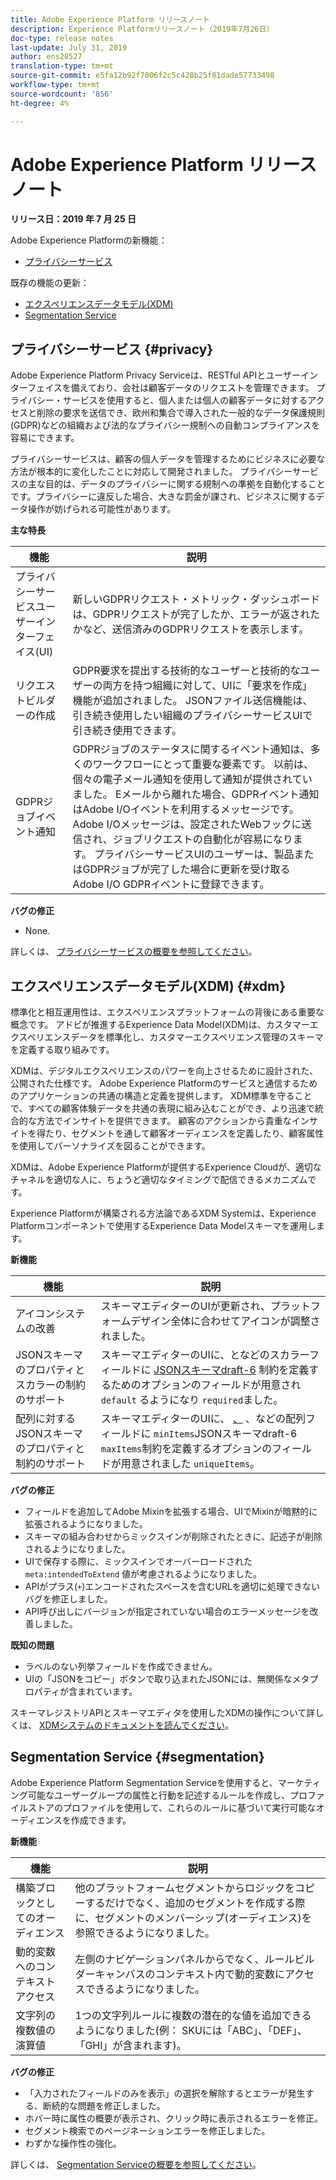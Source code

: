 ```yaml
---
title: Adobe Experience Platform リリースノート
description: Experience Platformリリースノート（2019年7月26日）
doc-type: release notes
last-update: July 31, 2019
author: ens28527
translation-type: tm+mt
source-git-commit: e5fa12b92f7006f2c5c428b25f81dade57733498
workflow-type: tm+mt
source-wordcount: '856'
ht-degree: 4%

---
```



# Adobe Experience Platform リリースノート

**リリース日：2019 年 7 月 25 日**

Adobe Experience Platformの新機能：

* [プライバシーサービス](#privacy)

既存の機能の更新：

* [エクスペリエンスデータモデル(XDM)](#xdm)
* [Segmentation Service](#segmentation)

## プライバシーサービス {#privacy}

Adobe Experience Platform Privacy Serviceは、RESTful APIとユーザーインターフェイスを備えており、会社は顧客データのリクエストを管理できます。 プライバシー・サービスを使用すると、個人または個人の顧客データに対するアクセスと削除の要求を送信でき、欧州和集合で導入された一般的なデータ保護規則(GDPR)などの組織および法的なプライバシー規制への自動コンプライアンスを容易にできます。

プライバシーサービスは、顧客の個人データを管理するためにビジネスに必要な方法が根本的に変化したことに対応して開発されました。 プライバシーサービスの主な目的は、データのプライバシーに関する規制への準拠を自動化することです。プライバシーに違反した場合、大きな罰金が課され、ビジネスに関するデータ操作が妨げられる可能性があります。

**主な特長**

| 機能 | 説明 |
|---|---|
| プライバシーサービスユーザーインターフェイス(UI) | 新しいGDPRリクエスト・メトリック・ダッシュボードは、GDPRリクエストが完了したか、エラーが返されたかなど、送信済みのGDPRリクエストを表示します。 |
| リクエストビルダーの作成 | GDPR要求を提出する技術的なユーザーと技術的なユーザーの両方を持つ組織に対して、UIに「要求を作成」機能が追加されました。 JSONファイル送信機能は、引き続き使用したい組織のプライバシーサービスUIで引き続き使用できます。 |
| GDPRジョブイベント通知 | GDPRジョブのステータスに関するイベント通知は、多くのワークフローにとって重要な要素です。 以前は、個々の電子メール通知を使用して通知が提供されていました。 Eメールから離れた場合、GDPRイベント通知はAdobe I/Oイベントを利用するメッセージです。Adobe I/Oメッセージは、設定されたWebフックに送信され、ジョブリクエストの自動化が容易になります。 プライバシーサービスUIのユーザーは、製品またはGDPRジョブが完了した場合に更新を受け取るAdobe I/O GDPRイベントに登録できます。 |

**バグの修正**

* None.

詳しくは、 [プライバシーサービスの概要を参照してください](../../privacy-service/home.md)。

## エクスペリエンスデータモデル(XDM) {#xdm}

標準化と相互運用性は、エクスペリエンスプラットフォームの背後にある重要な概念です。 アドビが推進するExperience Data Model(XDM)は、カスタマーエクスペリエンスデータを標準化し、カスタマーエクスペリエンス管理のスキーマを定義する取り組みです。

XDMは、デジタルエクスペリエンスのパワーを向上させるために設計された、公開された仕様です。 Adobe Experience Platformのサービスと通信するためのアプリケーションの共通の構造と定義を提供します。 XDM標準を守ることで、すべての顧客体験データを共通の表現に組み込むことができ、より迅速で統合的な方法でインサイトを提供できます。 顧客のアクションから貴重なインサイトを得たり、セグメントを通して顧客オーディエンスを定義したり、顧客属性を使用してパーソナライズを図ることができます。

XDMは、Adobe Experience Platformが提供するExperience Cloudが、適切なチャネルを適切な人に、ちょうど適切なタイミングで配信できるメカニズムです。

Experience Platformが構築される方法論であるXDM Systemは、Experience Platformコンポーネントで使用するExperience Data Modelスキーマを運用します。

**新機能**

| 機能 | 説明 |
|---|---|
| アイコンシステムの改善 | スキーマエディターのUIが更新され、プラットフォームデザイン全体に合わせてアイコンが調整されました。 |
| JSONスキーマのプロパティとスカラーの制約のサポート | スキーマエディターのUIに、となどのスカラーフィールドに [JSONスキーマdraft-6](https://tools.ietf.org/html/draft-wright-json-schema-01) 制約を定義するためのオプションのフィールドが用意され `default` るようになり `required`ました。 |
| 配列に対するJSONスキーマのプロパティと制約のサポート | スキーマエディターのUIに、 [、](https://tools.ietf.org/html/draft-wright-json-schema-01) 、などの配列フィールドに `minItems`JSONスキーマdraft-6 `maxItems`制約を定義するオプションのフィールドが用意されました `uniqueItems`。 |

**バグの修正**

* フィールドを追加してAdobe Mixinを拡張する場合、UIでMixinが暗黙的に拡張されるようになりました。
* スキーマの組み合わせからミックスインが削除されたときに、記述子が削除されるようになりました。
* UIで保存する際に、ミックスインでオーバーロードされた `meta:intendedToExtend` 値が考慮されるようになりました。
* APIがプラス(`+`)エンコードされたスペースを含むURLを適切に処理できないバグを修正しました。
* API呼び出しにバージョンが指定されていない場合のエラーメッセージを改善しました。

**既知の問題**

* ラベルのない列挙フィールドを作成できません。
* UIの「JSONをコピー」ボタンで取り込まれたJSONには、無関係なメタプロパティが含まれています。

スキーマレジストリAPIとスキーマエディタを使用したXDMの操作について詳しくは、 [XDMシステムのドキュメントを読んでください](../../xdm/home.md)。

## Segmentation Service {#segmentation}

Adobe Experience Platform Segmentation Serviceを使用すると、マーケティング可能なユーザーグループの属性と行動を記述するルールを作成し、プロファイルストアのプロファイルを使用して、これらのルールに基づいて実行可能なオーディエンスを作成できます。

**新機能**

| 機能 | 説明 |
| -----------| ---------- |
| 構築ブロックとしてのオーディエンス | 他のプラットフォームセグメントからロジックをコピーするだけでなく、追加のセグメントを作成する際に、セグメントのメンバーシップ(オーディエンス)を参照できるようになりました。 |
| 動的変数へのコンテキストアクセス | 左側のナビゲーションパネルからでなく、ルールビルダーキャンバスのコンテキスト内で動的変数にアクセスできるようになりました。 |
| 文字列の複数値の演算値 | 1つの文字列ルールに複数の潜在的な値を追加できるようになりました(例： SKUには「ABC」、「DEF」、「GHI」が含まれます)。 |

**バグの修正**

* 「入力されたフィールドのみを表示」の選択を解除するとエラーが発生する、断続的な問題を修正しました。
* ホバー時に属性の概要が表示され、クリック時に表示されるエラーを修正。
* セグメント検索でのページネーションエラーを修正しました。
* わずかな操作性の強化。

詳しくは、 [Segmentation Serviceの概要を参照してください](../../segmentation/home.md)。